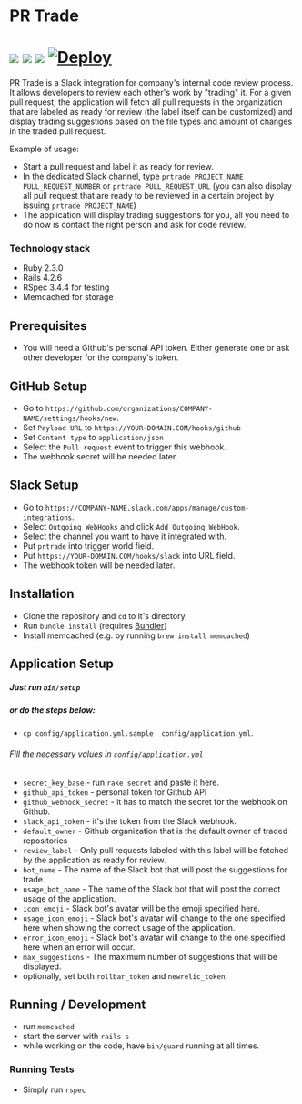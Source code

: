 # PR Trade
[![](http://img.shields.io/codeclimate/github/netguru/prtrade.svg?style=flat-square)](https://codeclimate.com/github/netguru/prtrade) [![](http://img.shields.io/codeclimate/coverage/github/netguru/prtrade.svg?style=flat-square)](https://codeclimate.com/github/netguru/prtrade) [![](http://img.shields.io/gemnasium/netguru/prtrade.svg?style=flat-square)](https://gemnasium.com/netguru/prtrade)
[![Deploy](https://www.herokucdn.com/deploy/button.svg)](https://heroku.com/deploy)
============

PR Trade is a Slack integration for company's internal code review process. It allows developers to review each other's work by "trading" it. For a given pull request, the application will fetch all pull requests in the organization that are labeled as ready for review (the label itself can be customized) and display trading suggestions based on the file types and amount of changes in the traded pull request.

Example of usage:
- Start a pull request and label it as ready for review.
- In the dedicated Slack channel, type ```prtrade PROJECT_NAME PULL_REQUEST_NUMBER``` or ```prtrade PULL_REQUEST_URL``` (you can also display all pull request that are ready to be reviewed in a certain project by issuing ```prtrade PROJECT_NAME```)
- The application will display trading suggestions for you, all you need to do now is contact the right person and ask for code review.

### Technology stack
- Ruby 2.3.0
- Rails 4.2.6
- RSpec 3.4.4 for testing
- Memcached for storage

## Prerequisites
- You will need a Github's personal API token. Either generate one or ask other developer for the company's token.

## GitHub Setup
- Go to ```https://github.com/organizations/COMPANY-NAME/settings/hooks/new```.
- Set ```Payload URL``` to ```https://YOUR-DOMAIN.COM/hooks/github```
- Set ```Content type``` to ```application/json```
- Select the ```Pull request``` event to trigger this webhook.
- The webhook secret will be needed later.

## Slack Setup
- Go to ```https://COMPANY-NAME.slack.com/apps/manage/custom-integrations```.
- Select ```Outgoing WebHooks``` and click ```Add Outgoing WebHook```.
- Select the channel you want to have it integrated with.
- Put ```prtrade``` into trigger world field.
- Put ```https://YOUR-DOMAIN.COM/hooks/slack``` into URL field.
- The webhook token will be needed later.

## Installation
- Clone the repository and ```cd``` to it's directory.
- Run ```bundle install``` (requires [Bundler](http://bundler.io/))
- Install memcached (e.g. by running ```brew install memcached```)

## Application Setup
##### Just run ```bin/setup```
##### or do the steps below:
- ```cp config/application.yml.sample  config/application.yml```.

###### Fill the necessary values in ```config/application.yml```
- ```secret_key_base``` - run ```rake secret``` and paste it here.
- ```github_api_token``` - personal token for Github API
- ```github_webhook_secret``` - it has to match the secret for the webhook on Github.
- ```slack_api_token``` - it's the token from the Slack webhook.
- ```default_owner``` - Github organization that is the default owner of traded repositories
- ```review_label``` - Only pull requests labeled with this label will be fetched by the application as ready for review.
- ```bot_name``` - The name of the Slack bot that will post the suggestions for trade.
- ```usage_bot_name``` -  The name of the Slack bot that will post the correct usage of the application.
- ```icon_emoji``` - Slack bot's avatar will be the emoji specified here.
- ```usage_icon_emoji``` - Slack bot's avatar will change to the one specified here when showing the correct usage of the application.
- ```error_icon_emoji``` -  Slack bot's avatar will change to the one specified here when an error will occur.
- ```max_suggestions``` -  The maximum number of suggestions that will be displayed.
- optionally, set both ```rollbar_token``` and ```newrelic_token```.

## Running / Development
- run ```memcached```
- start the server with ```rails s```
- while working on the code, have ```bin/guard``` running at all times.

### Running Tests
- Simply run ```rspec```
